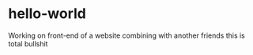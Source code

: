 # hello-world
Working on front-end of  a website combining with another friends
this is total bullshit
